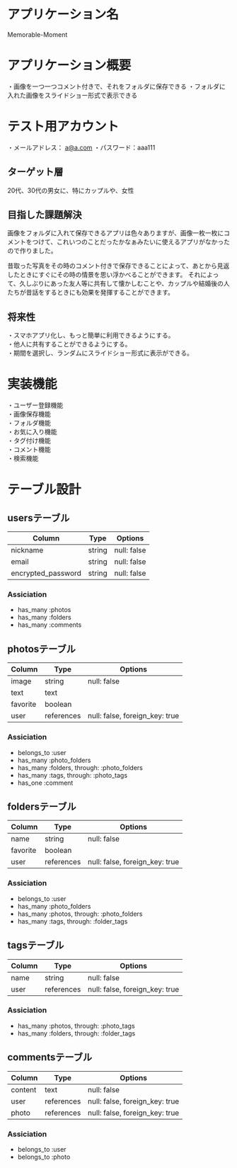 # アプリケーション名
 Memorable-Moment

# アプリケーション概要
 ・画像を一つ一つコメント付きで、それをフォルダに保存できる
 ・フォルダに入れた画像をスライドショー形式で表示できる

# テスト用アカウント
 ・メールアドレス： a@a.com
 ・パスワード：aaa111

## ターゲット層
 20代、30代の男女に、特にカップルや、女性

## 目指した課題解決
画像をフォルダに入れて保存できるアプリは色々ありますが、画像一枚一枚にコメントをつけて、これいつのことだったかなぁみたいに使えるアプリがなかったので作りました。

昔取った写真をその時のコメント付きで保存できることによって、あとから見返したときにすぐにその時の情景を思い浮かべることができます。
それによって、久しぶりにあった友人等に共有して懐かしむことや、カップルや結婚後の人たちが昔話をするときにも効果を発揮することができます。

## 将来性

・スマホアプリ化し、もっと簡単に利用できるようにする。  
・他人に共有することができるようにする。  
・期間を選択し、ランダムにスライドショー形式に表示ができる。  

# 実装機能

・ユーザー登録機能  
・画像保存機能  
・フォルダ機能  
・お気に入り機能  
・タグ付け機能  
・コメント機能  
・検索機能  

# テーブル設計

## usersテーブル

| Column             | Type       | Options     |
| ------------------ | ---------- | ----------- |
| nickname           | string     | null: false |
| email              | string     | null: false |
| encrypted_password | string     | null: false |

### Assiciation
- has_many :photos
- has_many :folders
- has_many :comments

## photosテーブル

| Column   | Type       | Options                        |
| -------- | ---------- | ------------------------------ |
| image    | string     | null: false                    |
| text     | text       |                                |
| favorite | boolean    |                                |
| user     | references | null: false, foreign_key: true |

### Assiciation
- belongs_to :user
- has_many :photo_folders
- has_many :folders, through: :photo_folders
- has_many :tags, through: :photo_tags
- has_one :comment

## foldersテーブル

| Column   | Type       | Options                        |
| -------- | ---------- | ------------------------------ |
| name     | string     | null: false                    |
| favorite | boolean    |                                |
| user     | references | null: false, foreign_key: true |

### Assiciation
- belongs_to :user
- has_many :photo_folders
- has_many :photos, through: :photo_folders
- has_many :tags, through: :folder_tags

## tagsテーブル

| Column   | Type       | Options                        |
| -------- | ---------- | ------------------------------ |
| name     | string     | null: false                    |
| user     | references | null: false, foreign_key: true |

### Assiciation
- has_many :photos, through: :photo_tags
- has_many :folders, through: :folder_tags

## commentsテーブル

| Column   | Type       | Options                        |
| -------- | ---------- | ------------------------------ |
| content  | text       | null: false                    |
| user     | references | null: false, foreign_key: true |
| photo    | references | null: false, foreign_key: true |

### Assiciation
- belongs_to :user
- belongs_to :photo